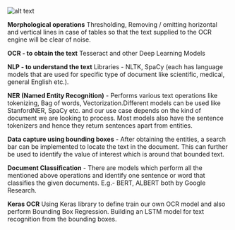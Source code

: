 ![alt text](https://github.com/[sriloksagar]/[NLP]/README.image.png?raw=true)


 **Morphological operations** 
  Thresholding, Removing / omitting horizontal and vertical lines in case of tables so that the text supplied to the OCR engine will be clear of noise. 

**OCR - to obtain the text** 
  Tesseract and other Deep Learning Models 

**NLP - to understand the text**
  Libraries - NLTK, SpaCy (each has language models that are used for specific type of document like scientific, medical, general English etc.).
  
**NER (Named Entity Recognition)** - Performs various text operations like tokenizing, Bag of words, Vectorization.Different models can be used like  StanfordNER, SpaCy etc. and our use case depends on the kind of document we are looking to process. Most models also have the sentence tokenizers and   hence they return sentences apart from entities. 

**Data capture using bounding boxes** - After obtaining the entities, a search bar can be implemented to locate the text in the document. This can further be used to identify the value of interest which is around that bounded text. 

**Document Classification** - There are models which perform all the mentioned above operations and identify one sentence or word that classifies the given documents. E.g.- BERT, ALBERT both by Google Research. 

**Keras OCR**
Using Keras library to define train our own OCR model and also perform Bounding Box Regression. 
Building an LSTM model for text recognition from the bounding boxes. 
 
